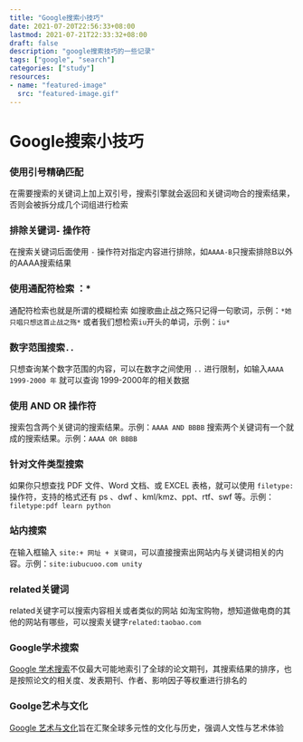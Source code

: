 ```yaml
---
title: "Google搜索小技巧"
date: 2021-07-20T22:56:33+08:00
lastmod: 2021-07-21T22:33:32+08:00
draft: false
description: "google搜索技巧的一些记录"
tags: ["google", "search"]
categories: ["study"]
resources:
- name: "featured-image"
  src: "featured-image.gif"
---
```

<!--more-->
# Google搜索小技巧
### 使用引号精确匹配
在需要搜索的关键词上加上双引号，搜索引擎就会返回和关键词吻合的搜索结果，否则会被拆分成几个词组进行检索
### 排除关键词`-`  操作符
在搜索关键词后面使用 `-` 操作符对指定内容进行排除，如`AAAA-B`只搜索排除B以外的AAAA搜索结果
### 使用通配符检索  ：*
通配符检索也就是所谓的模糊检索
如搜歌曲止战之殇只记得一句歌词，示例：`*她只唱只想这首止战之殇*`
或者我们想检索`iu`开头的单词，示例：`iu*`
### 数字范围搜索`..`  
只想查询某个数字范围的内容，可以在数字之间使用 `..` 进行限制，如输入`AAAA 1999-2000 年` 就可以查询 1999-2000年的相关数据
### 使用 AND   OR 操作符
搜索包含两个关键词的搜索结果。示例：`AAAA AND BBBB` 
搜索两个关键词有一个就成的搜索结果。示例：`AAAA OR BBBB` 
### 针对文件类型搜索
如果你只想查找 PDF 文件、Word 文档、或 EXCEL 表格，就可以使用  `filetype:`  操作符，支持的格式还有 ps 、dwf 、kml/kmz、ppt、rtf、swf 等。示例：`filetype:pdf learn python`
### 站内搜索
在输入框输入 `site:+ 网址 + 关键词`，可以直接搜索出网站内与关键词相关的内容。示例：`site:iubucuoo.com unity`
### related关键词
related关键字可以搜索内容相关或者类似的网站
如淘宝购物，想知道做电商的其他的网站有哪些，可以搜索关键字`related:taobao.com`
### Google学术搜索
[Google 学术搜索](https://scholar.google.com/)不仅最大可能地索引了全球的论文期刊，其搜索结果的排序，也是按照论文的相关度、发表期刊、作者、影响因子等权重进行排名的
### Goolge艺术与文化
[Google 艺术与文化](https://artsandculture.google.com/)旨在汇聚全球多元性的文化与历史，强调人文性与艺术体验

